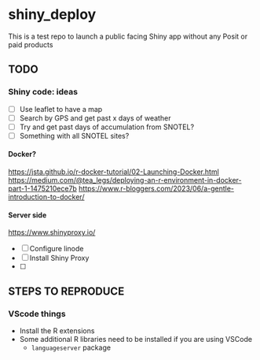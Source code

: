 # shiny_deploy
This is a test repo to launch a public facing Shiny app without any Posit or paid products


## TODO

### Shiny code: ideas

- [ ] Use leaflet to have a map
- [ ] Search by GPS and get past x days of weather
- [ ] Try and get past days of accumulation from SNOTEL?
- [ ] Something with all SNOTEL sites?

#### Docker?
https://jsta.github.io/r-docker-tutorial/02-Launching-Docker.html
https://medium.com/@tea_legs/deploying-an-r-environment-in-docker-part-1-1475210ece7b
https://www.r-bloggers.com/2023/06/a-gentle-introduction-to-docker/

#### Server side
https://www.shinyproxy.io/
- [ ] Configure linode 
- [ ] Install Shiny Proxy
- [ ]


## STEPS TO REPRODUCE

### VScode things

- Install the R extensions 
- Some additional R libraries need to be installed if you are using VSCode
    - `languageserver` package